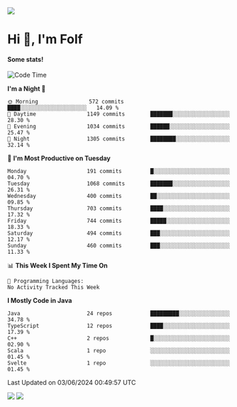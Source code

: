 <img src="https://komarev.com/ghpvc/?username=itsfolf"/>
<h1>Hi 👋, I'm Folf</h1>


#### Some stats!
<!--START_SECTION:waka-->
![Code Time](http://img.shields.io/badge/Code%20Time-2%2C219%20hrs%2055%20mins-blue)

**I'm a Night 🦉** 

```text
🌞 Morning                572 commits         ████░░░░░░░░░░░░░░░░░░░░░   14.09 % 
🌆 Daytime                1149 commits        ███████░░░░░░░░░░░░░░░░░░   28.30 % 
🌃 Evening                1034 commits        ██████░░░░░░░░░░░░░░░░░░░   25.47 % 
🌙 Night                  1305 commits        ████████░░░░░░░░░░░░░░░░░   32.14 % 
```
📅 **I'm Most Productive on Tuesday** 

```text
Monday                   191 commits         █░░░░░░░░░░░░░░░░░░░░░░░░   04.70 % 
Tuesday                  1068 commits        ███████░░░░░░░░░░░░░░░░░░   26.31 % 
Wednesday                400 commits         ██░░░░░░░░░░░░░░░░░░░░░░░   09.85 % 
Thursday                 703 commits         ████░░░░░░░░░░░░░░░░░░░░░   17.32 % 
Friday                   744 commits         █████░░░░░░░░░░░░░░░░░░░░   18.33 % 
Saturday                 494 commits         ███░░░░░░░░░░░░░░░░░░░░░░   12.17 % 
Sunday                   460 commits         ███░░░░░░░░░░░░░░░░░░░░░░   11.33 % 
```


📊 **This Week I Spent My Time On** 

```text
💬 Programming Languages: 
No Activity Tracked This Week
```

**I Mostly Code in Java** 

```text
Java                     24 repos            █████████░░░░░░░░░░░░░░░░   34.78 % 
TypeScript               12 repos            ████░░░░░░░░░░░░░░░░░░░░░   17.39 % 
C++                      2 repos             █░░░░░░░░░░░░░░░░░░░░░░░░   02.90 % 
Scala                    1 repo              ░░░░░░░░░░░░░░░░░░░░░░░░░   01.45 % 
Svelte                   1 repo              ░░░░░░░░░░░░░░░░░░░░░░░░░   01.45 % 
```




 Last Updated on 03/06/2024 00:49:57 UTC
<!--END_SECTION:waka-->
<a src="https://discord.com/users/1090088995976925305"><img src="https://lanyard-profile-readme.vercel.app/api/1090088995976925305"/></a></td> 
<img src="https://hit.yhype.me/github/profile?user_id=9268058"/>
